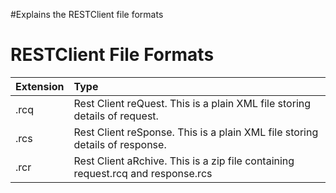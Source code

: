 #Explains the RESTClient file formats

# RESTClient File Formats #

| **Extension** | **Type** |
|:--------------|:---------|
| .rcq | Rest Client reQuest. This is a plain XML file storing details of request. |
| .rcs | Rest Client reSponse. This is a plain XML file storing details of response. |
| .rcr | Rest Client aRchive. This is a zip file containing request.rcq and response.rcs |